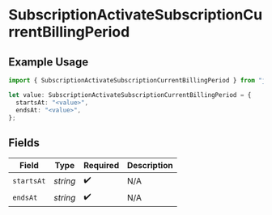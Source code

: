 # SubscriptionActivateSubscriptionCurrentBillingPeriod

## Example Usage

```typescript
import { SubscriptionActivateSubscriptionCurrentBillingPeriod } from "jani-payments/models/operations";

let value: SubscriptionActivateSubscriptionCurrentBillingPeriod = {
  startsAt: "<value>",
  endsAt: "<value>",
};
```

## Fields

| Field              | Type               | Required           | Description        |
| ------------------ | ------------------ | ------------------ | ------------------ |
| `startsAt`         | *string*           | :heavy_check_mark: | N/A                |
| `endsAt`           | *string*           | :heavy_check_mark: | N/A                |